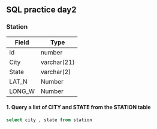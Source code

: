 ## SQL practice day2

### Station

| Field | Type |
| --- | --- |
| id | number |
| City | varchar(21) |
| State | varchar(2) |
| LAT_N | Number |
| LONG_W | Number |

#### 1. Query a list of CITY and STATE from the STATION table

```sql
select city , state from station
```